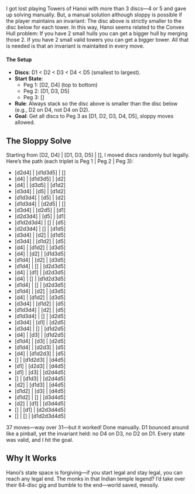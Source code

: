 I got lost playing Towers of Hanoi with more than 3 discs—4 or 5 and gave up solving manually. But, a manual solution although sloppy is possible if the player maintains an invariant: The disc above is strictly smaller to the disc below for each tower. In this way, Hanoi seems related to the Convex Hull problem: If you have 2 small hulls you can get a bigger hull by merging those 2. If you have 2 small valid towers you can get a bigger tower. All that is needed is that an invariant is maintaited in every move.

#### The Setup
- **Discs**: D1 < D2 < D3 < D4 < D5 (smallest to largest).
- **Start State**:
  - Peg 1: [D2, D4] (top to bottom)
  - Peg 2: [D1, D3, D5]
  - Peg 3: []
- **Rule**: Always stack so the disc above is smaller than the disc below (e.g., D2 on D4, not D4 on D2).
- **Goal**: Get all discs to Peg 3 as [D1, D2, D3, D4, D5], sloppy moves allowed.

## The Sloppy Solve
Starting from [D2, D4] | [D1, D3, D5] | [], I moved discs randomly but legally. Here’s the path (each triplet is Peg 1 | Peg 2 | Peg 3):

- [d2d4] | [d1d3d5] | []
- [d4] | [d1d3d5] | [d2]
- [d4] | [d3d5] | [d1d2]
- [d3d4] | [d5] | [d1d2]
- [d1d3d4] | [d5] | [d2]
- [d1d3d4] | [d2d5] | []
- [d3d4] | [d2d5] | [d1]
- [d2d3d4] | [d5] | [d1]
- [d1d2d3d4] | [] | [d5]
- [d2d3d4] | [] | [d1d5]
- [d3d4] | [d2] | [d1d5]
- [d3d4] | [d1d2] | [d5]
- [d4] | [d1d2] | [d3d5]
- [d4] | [d2] | [d1d3d5]
- [d1d4] | [d2] | [d3d5]
- [d1d4] | [] | [d2d3d5]
- [d4] | [d1] | [d2d3d5]
- [d4] | [] | [d1d2d3d5]
- [d1d4] | [] | [d2d3d5]
- [d1d4] | [d2] | [d3d5]
- [d4] | [d1d2] | [d3d5]
- [d3d4] | [d1d2] | [d5]
- [d1d3d4] | [d2] | [d5]
- [d1d3d4] | [] | [d2d5]
- [d3d4] | [d1] | [d2d5]
- [d3d4] | [] | [d1d2d5]
- [d4] | [d3] | [d1d2d5]
- [d1d4] | [d3] | [d2d5]
- [d1d4] | [d2d3] | [d5]
- [d4] | [d1d2d3] | [d5]
- [] | [d1d2d3] | [d4d5]
- [d1] | [d2d3] | [d4d5]
- [d1] | [d3] | [d2d4d5]
- [] | [d1d3] | [d2d4d5]
- [d2] | [d1d3] | [d4d5]
- [d1d2] | [d3] | [d4d5]
- [d1d2] | [] | [d3d4d5]
- [d2] | [d1] | [d3d4d5]
- [] | [d1] | [d2d3d4d5]
- [] | [] | [d1d2d3d4d5]

37 moves—way over 31—but it worked! Done manually. D1 bounced around like a pinball, yet the invariant held: no D4 on D3, no D2 on D1. Every state was valid, and I hit the goal.

## Why It Works
Hanoi’s state space is forgiving—if you start legal and stay legal, you can reach any legal end. The monks in that Indian temple legend? I’d take over their 64-disc gig and bumble to the end—world saved, messily.
